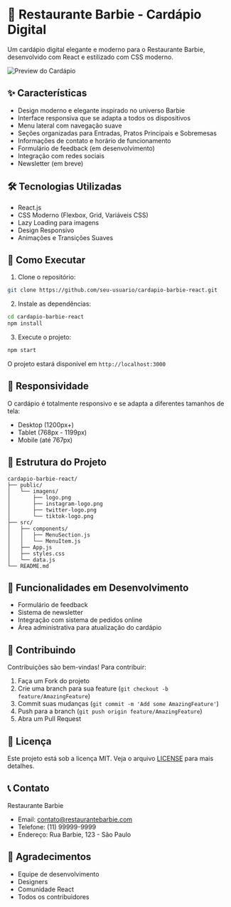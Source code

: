 # 🎀 Restaurante Barbie - Cardápio Digital

Um cardápio digital elegante e moderno para o Restaurante Barbie, desenvolvido com React e estilizado com CSS moderno.

![Preview do Cardápio](preview.png)

## ✨ Características

- Design moderno e elegante inspirado no universo Barbie
- Interface responsiva que se adapta a todos os dispositivos
- Menu lateral com navegação suave
- Seções organizadas para Entradas, Pratos Principais e Sobremesas
- Informações de contato e horário de funcionamento
- Formulário de feedback (em desenvolvimento)
- Integração com redes sociais
- Newsletter (em breve)

## 🛠️ Tecnologias Utilizadas

- React.js
- CSS Moderno (Flexbox, Grid, Variáveis CSS)
- Lazy Loading para imagens
- Design Responsivo
- Animações e Transições Suaves

## 🚀 Como Executar

1. Clone o repositório:
```bash
git clone https://github.com/seu-usuario/cardapio-barbie-react.git
```

2. Instale as dependências:
```bash
cd cardapio-barbie-react
npm install
```

3. Execute o projeto:
```bash
npm start
```

O projeto estará disponível em `http://localhost:3000`

## 📱 Responsividade

O cardápio é totalmente responsivo e se adapta a diferentes tamanhos de tela:
- Desktop (1200px+)
- Tablet (768px - 1199px)
- Mobile (até 767px)

## 🎨 Estrutura do Projeto

```
cardapio-barbie-react/
├── public/
│   └── imagens/
│       ├── logo.png
│       ├── instagram-logo.png
│       ├── twitter-logo.png
│       └── tiktok-logo.png
├── src/
│   ├── components/
│   │   ├── MenuSection.js
│   │   └── MenuItem.js
│   ├── App.js
│   ├── styles.css
│   └── data.js
└── README.md
```

## 🔄 Funcionalidades em Desenvolvimento

- Formulário de feedback
- Sistema de newsletter
- Integração com sistema de pedidos online
- Área administrativa para atualização do cardápio

## 🤝 Contribuindo

Contribuições são bem-vindas! Para contribuir:

1. Faça um Fork do projeto
2. Crie uma branch para sua feature (`git checkout -b feature/AmazingFeature`)
3. Commit suas mudanças (`git commit -m 'Add some AmazingFeature'`)
4. Push para a branch (`git push origin feature/AmazingFeature`)
5. Abra um Pull Request

## 📝 Licença

Este projeto está sob a licença MIT. Veja o arquivo [LICENSE](LICENSE) para mais detalhes.

## 📞 Contato

Restaurante Barbie
- Email: contato@restaurantebarbie.com
- Telefone: (11) 99999-9999
- Endereço: Rua Barbie, 123 - São Paulo

## 🙏 Agradecimentos

- Equipe de desenvolvimento
- Designers
- Comunidade React
- Todos os contribuidores
